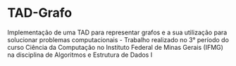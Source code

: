 # TAD-Grafo
Implementação de uma TAD para representar grafos e a sua utilização para solucionar problemas computacionais - Trabalho realizado no 3° período do curso Ciência da Computação no Instituto Federal de Minas Gerais (IFMG) na disciplina de Algoritmos e Estrutura de Dados I
